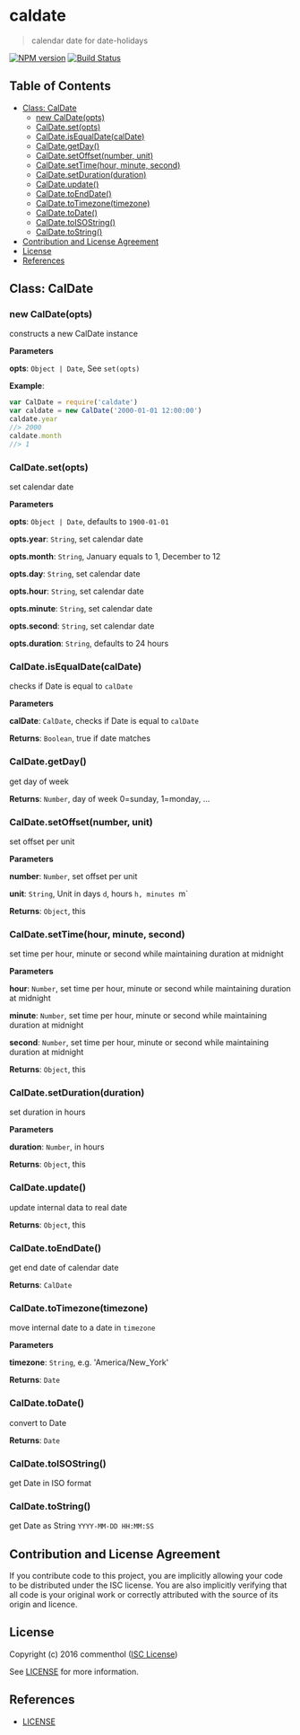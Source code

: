 # caldate

> calendar date for date-holidays

[![NPM version](https://badge.fury.io/js/caldate.svg)](https://www.npmjs.com/package/caldate/)
[![Build Status](https://secure.travis-ci.org/commenthol/caldate.svg?branch=master)](https://travis-ci.org/commenthol/caldate)


## Table of Contents

<!-- !toc (minlevel=2 omit="Table of Contents") -->

* [Class: CalDate](#class-caldate)
  * [new CalDate(opts)](#new-caldateopts)
  * [CalDate.set(opts)](#caldatesetopts)
  * [CalDate.isEqualDate(calDate)](#caldateisequaldatecaldate)
  * [CalDate.getDay()](#caldategetday)
  * [CalDate.setOffset(number, unit)](#caldatesetoffsetnumber-unit)
  * [CalDate.setTime(hour, minute, second)](#caldatesettimehour-minute-second)
  * [CalDate.setDuration(duration)](#caldatesetdurationduration)
  * [CalDate.update()](#caldateupdate)
  * [CalDate.toEndDate()](#caldatetoenddate)
  * [CalDate.toTimezone(timezone)](#caldatetotimezonetimezone)
  * [CalDate.toDate()](#caldatetodate)
  * [CalDate.toISOString()](#caldatetoisostring)
  * [CalDate.toString()](#caldatetostring)
* [Contribution and License Agreement](#contribution-and-license-agreement)
* [License](#license)
* [References](#references)

<!-- toc! -->

## Class: CalDate

### new CalDate(opts)

constructs a new CalDate instance

**Parameters**

**opts**: `Object | Date`, See `set(opts)`


**Example**:
```js
var CalDate = require('caldate')
var caldate = new CalDate('2000-01-01 12:00:00')
caldate.year
//> 2000
caldate.month
//> 1
```

### CalDate.set(opts)

set calendar date

**Parameters**

**opts**: `Object | Date`, defaults to `1900-01-01`

**opts.year**: `String`, set calendar date

**opts.month**: `String`, January equals to 1, December to 12

**opts.day**: `String`, set calendar date

**opts.hour**: `String`, set calendar date

**opts.minute**: `String`, set calendar date

**opts.second**: `String`, set calendar date

**opts.duration**: `String`, defaults to 24 hours


### CalDate.isEqualDate(calDate)

checks if Date is equal to `calDate`

**Parameters**

**calDate**: `CalDate`, checks if Date is equal to `calDate`

**Returns**: `Boolean`, true if date matches

### CalDate.getDay()

get day of week

**Returns**: `Number`, day of week 0=sunday, 1=monday, ...

### CalDate.setOffset(number, unit)

set offset per unit

**Parameters**

**number**: `Number`, set offset per unit

**unit**: `String`, Unit in days `d`, hours `h, minutes `m`

**Returns**: `Object`, this

### CalDate.setTime(hour, minute, second)

set time per hour, minute or second while maintaining duration at midnight

**Parameters**

**hour**: `Number`, set time per hour, minute or second while maintaining duration at midnight

**minute**: `Number`, set time per hour, minute or second while maintaining duration at midnight

**second**: `Number`, set time per hour, minute or second while maintaining duration at midnight

**Returns**: `Object`, this

### CalDate.setDuration(duration)

set duration in hours

**Parameters**

**duration**: `Number`, in hours

**Returns**: `Object`, this

### CalDate.update()

update internal data to real date

**Returns**: `Object`, this

### CalDate.toEndDate()

get end date of calendar date

**Returns**: `CalDate`

### CalDate.toTimezone(timezone)

move internal date to a date in `timezone`

**Parameters**

**timezone**: `String`, e.g. 'America/New_York'

**Returns**: `Date`

### CalDate.toDate()

convert to Date

**Returns**: `Date`

### CalDate.toISOString()

get Date in ISO format


### CalDate.toString()

get Date as String `YYYY-MM-DD HH:MM:SS`




## Contribution and License Agreement

If you contribute code to this project, you are implicitly allowing your
code to be distributed under the ISC license. You are also implicitly
verifying that all code is your original work or correctly attributed
with the source of its origin and licence.

## License

Copyright (c) 2016 commenthol ([ISC License](http://opensource.org/licenses/ISC))

See [LICENSE][] for more information.

## References

<!-- !ref -->

* [LICENSE][LICENSE]

<!-- ref! -->

[LICENSE]: ./LICENSE
